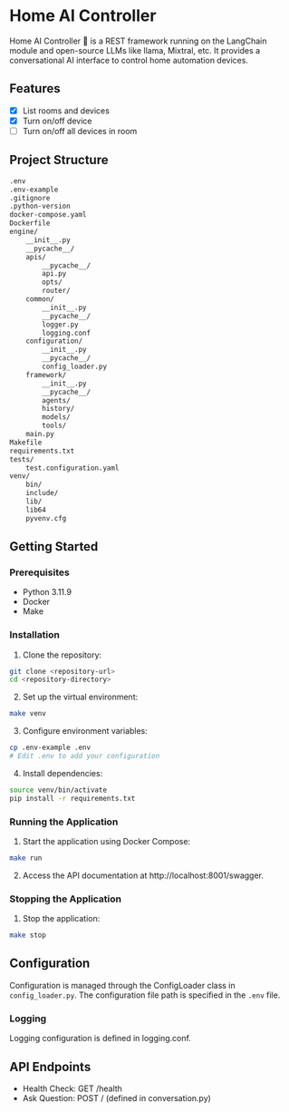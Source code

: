 # Home AI Controller
Home AI Controller 💬  is a REST framework running on the LangChain module and open-source LLMs like llama, Mixtral, etc. It provides a conversational AI interface to control home automation devices.

## Features
- [x] List rooms and devices
- [x] Turn on/off device
- [ ] Turn on/off all devices in room

## Project Structure
```bash
.env
.env-example
.gitignore
.python-version
docker-compose.yaml
Dockerfile
engine/
    __init__.py
    __pycache__/
    apis/
        __pycache__/
        api.py
        opts/
        router/
    common/
        __init__.py
        __pycache__/
        logger.py
        logging.conf
    configuration/
        __init__.py
        __pycache__/
        config_loader.py
    framework/
        __init__.py
        __pycache__/
        agents/
        history/
        models/
        tools/
    main.py
Makefile
requirements.txt
tests/
    test.configuration.yaml
venv/
    bin/
    include/
    lib/
    lib64
    pyvenv.cfg
```
## Getting Started
### Prerequisites
- Python 3.11.9
- Docker
- Make

### Installation
1. Clone the repository:
```bash
git clone <repository-url>
cd <repository-directory>
```

2. Set up the virtual environment:
```bash
make venv
```

3. Configure environment variables:
```bash
cp .env-example .env
# Edit .env to add your configuration
```

4. Install dependencies:
```bash
source venv/bin/activate
pip install -r requirements.txt
```

### Running the Application
1. Start the application using Docker Compose:
```bash
make run
```
2. Access the API documentation at http://localhost:8001/swagger.

### Stopping the Application
1. Stop the application:
```bash
make stop
```

## Configuration
Configuration is managed through the ConfigLoader class in `config_loader.py`. The configuration file path is specified in the `.env` file.

### Logging
Logging configuration is defined in logging.conf.

## API Endpoints
- Health Check: GET /health
- Ask Question: POST / (defined in conversation.py)
